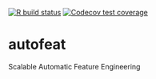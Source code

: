 <!-- badges: start -->
[![R build status](https://github.com/MrDomani/autofeat/workflows/R-CMD-check/badge.svg)](https://github.com/MrDomani/autofeat/actions?query=workflow%3AR-CMD-check)
  [![Codecov test coverage](https://codecov.io/gh/MrDomani/autofeat/branch/master/graph/badge.svg)](https://codecov.io/gh/MrDomani/autofeat?branch=master)
  <!-- badges: end -->
# autofeat
Scalable Automatic Feature Engineering
